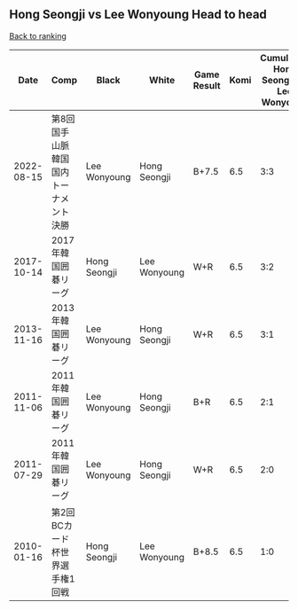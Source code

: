 ## Hong Seongji vs Lee Wonyoung Head to head

[Back to ranking](../../index.md)




| **Date** | **Comp** | **Black** | **White** | **Game Result** | **Komi** | **Cumulative Hong Seongji Vs Lee Wonyoung** | **Hong Seongji Streak** | **Lee Wonyoung Streak** | 
| --- | --- | --- | --- | --- | --- | --- | --- | --- |
| 2022-08-15 | 第8回国手山脈韓国国内トーナメント決勝 | Lee Wonyoung | Hong Seongji | B+7.5 | 6.5 | 3:3 | 0 | 2 | 
| 2017-10-14 | 2017年韓国囲碁リーグ | Hong Seongji | Lee Wonyoung | W+R | 6.5 | 3:2 | 0 | 1 | 
| 2013-11-16 | 2013年韓国囲碁リーグ | Lee Wonyoung | Hong Seongji | W+R | 6.5 | 3:1 | 1 | 0 | 
| 2011-11-06 | 2011年韓国囲碁リーグ | Lee Wonyoung | Hong Seongji | B+R | 6.5 | 2:1 | 0 | 1 | 
| 2011-07-29 | 2011年韓国囲碁リーグ | Lee Wonyoung | Hong Seongji | W+R | 6.5 | 2:0 | 2 | 0 | 
| 2010-01-16 | 第2回BCカード杯世界選手権1回戦 | Hong Seongji | Lee Wonyoung | B+8.5 | 6.5 | 1:0 | 1 | 0 |




